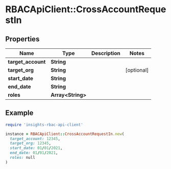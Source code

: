 # RBACApiClient::CrossAccountRequestIn

## Properties

| Name | Type | Description | Notes |
| ---- | ---- | ----------- | ----- |
| **target_account** | **String** |  |  |
| **target_org** | **String** |  | [optional] |
| **start_date** | **String** |  |  |
| **end_date** | **String** |  |  |
| **roles** | **Array&lt;String&gt;** |  |  |

## Example

```ruby
require 'insights-rbac-api-client'

instance = RBACApiClient::CrossAccountRequestIn.new(
  target_account: 12345,
  target_org: 12345,
  start_date: 01/01/2021,
  end_date: 01/01/2021,
  roles: null
)
```

